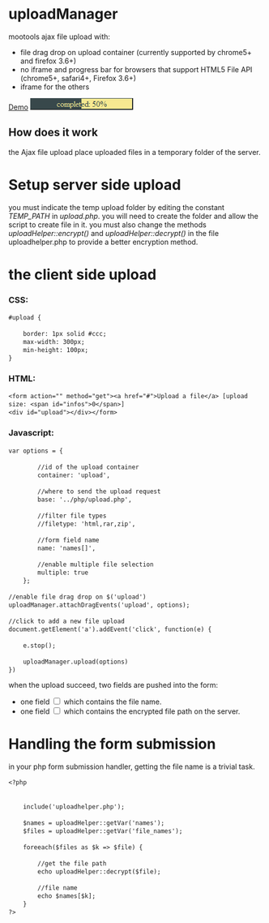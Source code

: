 uploadManager
============

mootools ajax file upload with:

- file drag drop on upload container (currently supported by chrome5+ and firefox 3.6+)
- no iframe and progress bar for browsers that support HTML5 File API (chrome5+, safari4+, Firefox 3.6+)
- iframe for the others

[Demo](http://tbela.fragged.org/demos/upload/Demo/)
![Screenshot](http://github.com/tbela99/progressbar/raw/master/screenshot.png)


How does it work
---------------------

the Ajax file upload place uploaded files in a temporary folder of the server.

# Setup server side upload

you must indicate the temp upload folder by editing the constant *TEMP_PATH* in *upload.php*. you will need to create the folder and allow the script to create file in it.
you must also change the methods *uploadHelper::encrypt()* and *uploadHelper::decrypt()* in the file uploadhelper.php to provide a better encryption method.

# the client side upload

### CSS:

	#upload {

		border: 1px solid #ccc;
		max-width: 300px;
		min-height: 100px;
	}

### HTML:

	<form action="" method="get"><a href="#">Upload a file</a> [upload size: <span id="infos">0</span>]
	<div id="upload"></div></form>
	
### Javascript:

	var options = {
			
			//id of the upload container
			container: 'upload',
			
			//where to send the upload request
			base: '../php/upload.php',
			
			//filter file types
			//filetype: 'html,rar,zip',
			
			//form field name
			name: 'names[]',
			
			//enable multiple file selection
			multiple: true
		};
	
	//enable file drag drop on $('upload')
	uploadManager.attachDragEvents('upload', options);
	
	//click to add a new file upload
	document.getElement('a').addEvent('click', function(e) {
	
		e.stop();
		
		uploadManager.upload(options)
	})
	
when the upload succeed, two fields are pushed into the form:
-  one field <input name="names[]" type="checkbox"> which contains the file name.
-  one field <input name="file_names[]" type="checkbox"> which contains the encrypted file path on the server.

# Handling the form submission

in your php form submission handler, getting the file name is a trivial task.

	<?php
	
	
		include('uploadhelper.php');
		
		$names = uploadHelper::getVar('names');
		$files = uploadHelper::getVar('file_names');
		
		foreeach($files as $k => $file) {
		
			//get the file path
			echo uploadHelper::decrypt($file);
			
			//file name
			echo $names[$k];
		}
	?>



